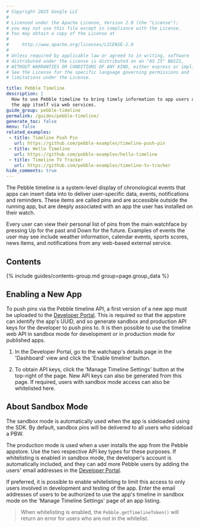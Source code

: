 ```yaml
---
# Copyright 2025 Google LLC
#
# Licensed under the Apache License, Version 2.0 (the "License");
# you may not use this file except in compliance with the License.
# You may obtain a copy of the License at
#
#     http://www.apache.org/licenses/LICENSE-2.0
#
# Unless required by applicable law or agreed to in writing, software
# distributed under the License is distributed on an "AS IS" BASIS,
# WITHOUT WARRANTIES OR CONDITIONS OF ANY KIND, either express or implied.
# See the License for the specific language governing permissions and
# limitations under the License.

title: Pebble Timeline
description: |
  How to use Pebble timeline to bring timely information to app users outside
  the app itself via web services.
guide_group: pebble-timeline
permalink: /guides/pebble-timeline/
generate_toc: false
menu: false
related_examples:
 - title: Timeline Push Pin
   url: https://github.com/pebble-examples/timeline-push-pin
 - title: Hello Timeline
   url: https://github.com/pebble-examples/hello-timeline
 - title: Timeline TV Tracker
   url: https://github.com/pebble-examples/timeline-tv-tracker
hide_comments: true
---
```


The Pebble timeline is a system-level display of chronological events that apps
can insert data into to deliver user-specific data, events, notifications and
reminders. These items are called pins and are accessible outside the running
app, but are deeply associated with an app the user has installed on their
watch.

Every user can view their personal list of pins from the main watchface by
pressing Up for the past and Down for the future. Examples of events the user
may see include weather information, calendar events, sports scores, news items,
and notifications from any web-based external service.


## Contents

{% include guides/contents-group.md group=page.group_data %}


## Enabling a New App

To push pins via the Pebble timeline API, a first version of a new app must be
uploaded to the [Developer Portal](https://dev-portal.rebble.io). This is
required so that the appstore can identify the app's UUID, and so generate
sandbox and production API keys for the developer to push pins to. It is then
possible to use the timeline web API in sandbox mode for development or in
production mode for published apps.

1. In the Developer Portal, go to the watchapp's details page in the 'Dashboard'
   view and click the 'Enable timeline' button.

2. To obtain API keys, click the 'Manage Timeline Settings' button at the 
   top-right of the page. New API keys can also be generated from this page. If
   required, users with sandbox mode access can also be whitelisted here.


## About Sandbox Mode

The sandbox mode is automatically used when the app is sideloaded using the SDK.
By default, sandbox pins will be delivered to all users who sideload a PBW. 

The production mode is used when a user installs the app from the Pebble
appstore. Use the two respective API key types for these purposes. If
whitelisting is enabled in sandbox mode, the developer's account is
automatically included, and they can add more Pebble users by adding the users'
email addresses in the [Developer Portal](https://dev-portal.rebble.io).

If preferred, it is possible to enable whitelisting to limit this access to only
users involved in development and testing of the app. Enter the email addresses
of users to be authorized to use the app's timeline in sandbox mode on the
'Manage Timeline Settings' page of an app listing.

> When whitelisting is enabled, the `Pebble.getTimelineToken()` will return an
> error for users who are not in the whitelist.
